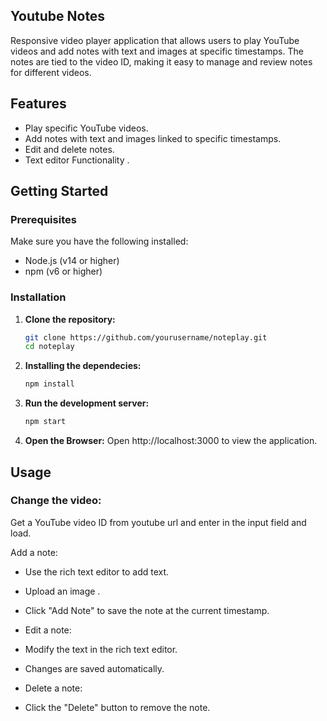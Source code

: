 ## Youtube Notes

Responsive video player application that allows users to play YouTube videos and add notes with text and images at specific timestamps. The notes are tied to the video ID, making it easy to manage and review notes for different videos.

## Features

- Play specific YouTube videos.
- Add notes with text and images linked to specific timestamps.
- Edit and delete notes.
- Text editor Functionality .


## Getting Started

### Prerequisites

Make sure you have the following installed:

- Node.js (v14 or higher)
- npm (v6 or higher)

### Installation

1. **Clone the repository:**

   ```bash
   git clone https://github.com/yourusername/noteplay.git
   cd noteplay

2. **Installing the dependecies:**
    ```bash
   npm install

3. **Run the development server:**
    ```bash
   npm start

4. **Open the Browser:**
   Open http://localhost:3000 to view the application.

## Usage

### Change the video:

Get a YouTube video ID from youtube url and enter in the input field and load.

Add a note:

- Use the rich text editor to add text.
- Upload an image .
- Click "Add Note" to save the note at the current timestamp.
- Edit a note:

- Modify the text in the rich text editor.
- Changes are saved automatically.
- Delete a note:

- Click the "Delete" button to remove the note.
